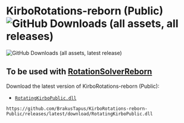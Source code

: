 # KirboRotations-reborn (Public) ![GitHub Downloads (all assets, all releases)](https://img.shields.io/github/downloads/brakustapus/KirboRotations-reborn-Public/total)




![GitHub Downloads (all assets, latest release)](https://img.shields.io/github/:variant/BrakusTapus/KirboRotations-reborn-Public/latest/total)



## To be used with [RotationSolverReborn](https://github.com/FFXIV-CombatReborn/RotationSolverReborn)

Download the latest version of KirboRotations-reborn (Public):

- [`RotatingKirboPublic.dll`](https://github.com/BrakusTapus/KirboRotations-reborn-Public/releases/latest/download/RotatingKirboPublic.dll)

```
https://github.com/BrakusTapus/KirboRotations-reborn-Public/releases/latest/download/RotatingKirboPublic.dll
```
